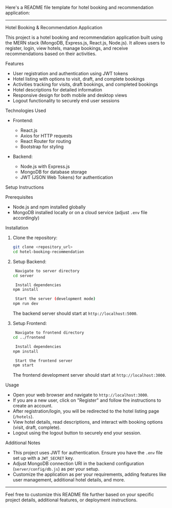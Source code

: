 Here's a README file template for  hotel booking and recommendation application:

---

 Hotel Booking & Recommendation Application

This project is a hotel booking and recommendation application built using the MERN stack (MongoDB, Express.js, React.js, Node.js). It allows users to register, login, view hotels, manage bookings, and receive recommendations based on their activities.

 Features

- User registration and authentication using JWT tokens
- Hotel listing with options to visit, draft, and complete bookings
- Activities tracking for visits, draft bookings, and completed bookings
- Hotel descriptions for detailed information
- Responsive design for both mobile and desktop views
- Logout functionality to securely end user sessions

 Technologies Used

- Frontend:
  - React.js
  - Axios for HTTP requests
  - React Router for routing
  - Bootstrap for styling

- Backend:
  - Node.js with Express.js
  - MongoDB for database storage
  - JWT (JSON Web Tokens) for authentication


 Setup Instructions

 Prerequisites

- Node.js and npm installed globally
- MongoDB installed locally or on a cloud service (adjust `.env` file accordingly)

 Installation

1. Clone the repository:

   ```bash
   git clone <repository_url>
   cd hotel-booking-recommendation
   ```

2. Setup Backend:

   ```bash
    Navigate to server directory
   cd server

    Install dependencies
   npm install

    Start the server (development mode)
   npm run dev
   ```

   The backend server should start at `http://localhost:5000`.

3. Setup Frontend:

   ```bash
    Navigate to frontend directory
   cd ../frontend

    Install dependencies
   npm install

    Start the frontend server
   npm start
   ```

   The frontend development server should start at `http://localhost:3000`.

 Usage

- Open your web browser and navigate to `http://localhost:3000`.
- If you are a new user, click on "Register" and follow the instructions to create an account.
- After registration/login, you will be redirected to the hotel listing page (`/hotels`).
- View hotel details, read descriptions, and interact with booking options (visit, draft, complete).
- Logout using the logout button to securely end your session.

 Additional Notes

- This project uses JWT for authentication. Ensure you have the `.env` file set up with a `JWT_SECRET` key.
- Adjust MongoDB connection URI in the backend configuration (`server/config/db.js`) as per your setup.
- Customize the application as per your requirements, adding features like user management, additional hotel details, and more.

---

Feel free to customize this README file further based on your specific project details, additional features, or deployment instructions.